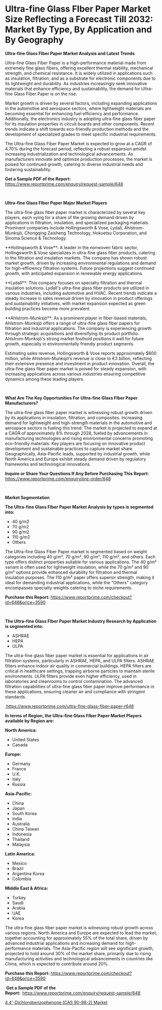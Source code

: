 <p><h1>Ultra-fine Glass FIber Paper Market Size Reflecting a Forecast Till 2032: Market By Type, By Application and By Geography</h1></p><p><strong>Ultra-fine Glass FIber Paper Market Analysis and Latest Trends</strong></p>
<p><p>Ultra-fine Glass Fiber Paper is a high-performance material made from extremely fine glass fibers, offering excellent thermal stability, mechanical strength, and chemical resistance. It is widely utilized in applications such as insulation, filtration, and as a substrate for electronic components due to its lightweight and durability. As industries increasingly seek innovative materials that enhance efficiency and sustainability, the demand for Ultra-fine Glass Fiber Paper is on the rise.</p><p>Market growth is driven by several factors, including expanding applications in the automotive and aerospace sectors, where lightweight materials are becoming essential for enhancing fuel efficiency and performance. Additionally, the electronics industry is adopting ultra-fine glass fiber paper for its insulation properties in circuit boards and other components. Recent trends indicate a shift towards eco-friendly production methods and the development of specialized grades to meet specific industrial requirements. </p><p>The Ultra-fine Glass Fiber Paper Market is expected to grow at a CAGR of 4.70% during the forecast period, reflecting a robust expansion amidst increasing industrialization and technological advancements. As manufacturers innovate and optimize production processes, the market is poised for continued growth, catering to diverse industrial needs and fostering sustainability.</p></p>
<p><strong>Get a Sample PDF of the Report:&nbsp;</strong> <a href="https://www.reportprime.com/enquiry/request-sample/648?utm_campaign=2441&utm_medium=2&utm_source=Github&utm_content=ia&utm_term=18032025&utm_id=ultra-fine-glass-fiber-paper">https://www.reportprime.com/enquiry/request-sample/648</a></p>
<p>&nbsp;</p>
<p><strong>Ultra-fine Glass FIber Paper Major Market Players</strong></p>
<p><p>The ultra-fine glass fiber paper market is characterized by several key players, each vying for a share of the growing demand driven by applications in filtration, insulation, and specialized packaging materials. Prominent companies include Hollingsworth & Vose, Lydall, Ahlstrom-Munksjö, Chongqing Zaisheng Technology, Hokuetsu Corporation, and Sinoma Science & Technology.</p><p>**Hollingsworth & Vose**: A leader in the nonwoven fabric sector, Hollingsworth & Vose specializes in ultra-fine glass fiber products, catering to the filtration and insulation markets. The company has shown robust market growth, driven by increasing environmental regulations and demand for high-efficiency filtration systems. Future projections suggest continued growth, with anticipated expansion in renewable energy applications.</p><p>**Lydall**: This company focuses on specialty filtration and thermal insulation solutions. Lydall's ultra-fine glass fiber products are utilized in various industries, including automotive and HVAC. Recent trends indicate a steady increase in sales revenue driven by innovation in product offerings and sustainability initiatives, with market expansion expected as green building practices become more prevalent.</p><p>**Ahlstrom-Munksjö**: As a prominent player in fiber-based materials, Ahlstrom-Munksjö offers a range of ultra-fine glass fiber papers for filtration and industrial applications. The company is experiencing growth through strategic acquisitions and diversifying its product portfolio. Ahlstrom-Munksjö's strong market foothold positions it well for future growth, especially in environmentally friendly product segments.</p><p>Estimating sales revenue, Hollingsworth & Vose reports approximately $800 million, while Ahlstrom-Munksjö's revenue is close to €3 billion, reflecting their extensive presence and investment in product innovation. Overall, the ultra-fine glass fiber paper market is poised for steady expansion, with increasing applications across various industries ensuring competitive dynamics among these leading players.</p></p>
<p>&nbsp;</p>
<p><strong>What Are The Key Opportunities For Ultra-fine Glass FIber Paper Manufacturers?</strong></p>
<p><p>The ultra-fine glass fiber paper market is witnessing robust growth driven by its applications in insulation, filtration, and composites. Increasing demand for lightweight and high-strength materials in the automotive and aerospace sectors is fueling this trend. The market is projected to expand at a CAGR of approximately 8% through 2028, fueled by advancements in manufacturing technologies and rising environmental concerns promoting eco-friendly materials. Key players are focusing on innovative product development and sustainable practices to capture market share. Geographically, Asia-Pacific leads, supported by industrial growth, while North America and Europe exhibit steady demand driven by regulatory frameworks and technological innovations.</p></p>
<p><strong>Inquire or Share Your Questions If Any Before Purchasing This Report:</strong> <a href="https://www.reportprime.com/enquiry/pre-order/648?utm_campaign=2441&utm_medium=2&utm_source=Github&utm_content=ia&utm_term=18032025&utm_id=ultra-fine-glass-fiber-paper">https://www.reportprime.com/enquiry/pre-order/648</a></p>
<p>&nbsp;</p>
<p><strong>Market Segmentation</strong></p>
<p><strong>The Ultra-fine Glass FIber Paper Market Analysis by types is segmented into:</strong></p>
<p><ul><li>40 g/m2</li><li>70 g/m2</li><li>90 g/m2</li><li>110 g/m2</li><li>Others</li></ul></p>
<p><p>The Ultra-fine Glass Fiber Paper market is segmented based on weight categories including 40 g/m², 70 g/m², 90 g/m², 110 g/m², and others. Each type offers distinct properties suitable for various applications. The 40 g/m² variant is often used for lightweight insulation, while the 70 g/m² and 90 g/m² options provide enhanced durability for filtration and thermal insulation purposes. The 110 g/m² paper offers superior strength, making it ideal for demanding industrial applications, while the "Others" category encompasses specialty weights catering to niche requirements.</p></p>
<p><strong>Purchase this Report:&nbsp;</strong><a href="https://www.reportprime.com/checkout?id=648&price=3590&utm_campaign=2441&utm_medium=2&utm_source=Github&utm_content=ia&utm_term=18032025&utm_id=ultra-fine-glass-fiber-paper">https://www.reportprime.com/checkout?id=648&price=3590</a></p>
<p>&nbsp;</p>
<p><strong>The Ultra-fine Glass FIber Paper Market Industry Research by Application is segmented into:</strong></p>
<p><ul><li>ASHRAE</li><li>HEPA</li><li>ULPA</li></ul></p>
<p><p>The ultra-fine glass fiber paper market is essential for applications in air filtration systems, particularly in ASHRAE, HEPA, and ULPA filters. ASHRAE filters enhance indoor air quality in commercial buildings. HEPA filters are critical in healthcare settings, trapping airborne particles to maintain sterile environments. ULPA filters provide even higher efficiency, used in laboratories and cleanrooms to control contamination. The advanced filtration capabilities of ultra-fine glass fiber paper improve performance in these applications, ensuring cleaner air and compliance with stringent standards.</p></p>
<p><a href="https://www.reportprime.com/ultra-fine-glass-fiber-paper-r648?utm_campaign=2441&utm_medium=2&utm_source=Github&utm_content=ia&utm_term=18032025&utm_id=ultra-fine-glass-fiber-paper">&nbsp;https://www.reportprime.com/ultra-fine-glass-fiber-paper-r648</a></p>
<p><strong>In terms of Region, the Ultra-fine Glass FIber Paper Market Players available by Region are:</strong></p>
<p>
    <p> <strong> North America: </strong>
        <ul>
            <li>United States</li>
            <li>Canada</li>
        </ul>
        </p> 
    <p> <strong> Europe: </strong>
        <ul>
            <li>Germany</li>
            <li>France</li>
            <li>U.K.</li>
            <li>Italy</li>
            <li>Russia</li>
        </ul>
        </p> 
    <p> <strong> Asia-Pacific: </strong>
        <ul>
            <li>China</li>
            <li>Japan</li>
            <li>South Korea</li>
            <li>India</li>
            <li>Australia</li>
            <li>China Taiwan</li>
            <li>Indonesia</li>
            <li>Thailand</li>
            <li>Malaysia</li>
        </ul>
        </p> 
    <p> <strong> Latin America: </strong>
        <ul>
            <li>Mexico</li>
            <li>Brazil</li>
            <li>Argentina Korea</li>
            <li>Colombia</li>
        </ul>
        </p> 
    <p> <strong> Middle East & Africa: </strong>
        <ul>
            <li>Turkey</li>
            <li>Saudi</li>
            <li>Arabia</li>
            <li>UAE</li>
            <li>Korea</li>
        </ul>
    </p>
    </p>
<p><p>The ultra-fine glass fiber paper market is witnessing robust growth across various regions. North America and Europe are expected to lead the market, together accounting for approximately 55% of the total share, driven by advanced industrial applications and increasing demand for high-performance materials. The Asia-Pacific region will see significant growth, projected to hold around 30% of the market share, primarily due to rising manufacturing activities and technological advancements in countries like China, which is expected to contribute around 20%.</p></p>
<p><strong>Purchase this Report: </strong><a href="https://www.reportprime.com/checkout?id=648&price=3590&utm_campaign=2441&utm_medium=2&utm_source=Github&utm_content=ia&utm_term=18032025&utm_id=ultra-fine-glass-fiber-paper">https://www.reportprime.com/checkout?id=648&price=3590</a></p>
<p>&nbsp;<strong>Get a Sample PDF of the Report:&nbsp;&nbsp;</strong><a href="https://www.reportprime.com/enquiry/request-sample/648?utm_campaign=2441&utm_medium=2&utm_source=Github&utm_content=ia&utm_term=18032025&utm_id=ultra-fine-glass-fiber-paper">https://www.reportprime.com/enquiry/request-sample/648</a></p>
<p><strong></strong></p>
<p><p><a href="https://github.com/ilonaenterline65/Market-Research-Report-List-1/blob/main/44-dichlorobenzophenone-cas-90-98-2-market.md?utm_campaign=2441&utm_medium=2&utm_source=Github&utm_content=ia&utm_term=18032025&utm_id=ultra-fine-glass-fiber-paper">4,4'-Dichlorobenzophenone (CAS 90-98-2) Market</a></p></p>